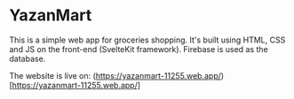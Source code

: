 # YazanMart

This is a simple web app for groceries shopping. It's built using HTML, CSS and JS on the front-end (SvelteKit framework). Firebase is used as the database.

The website is live on: (https://yazanmart-11255.web.app/)[https://yazanmart-11255.web.app/]
